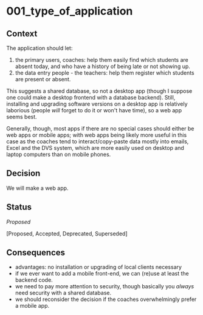 # 001_type_of_application


## Context
The application should let:
1) the primary users, coaches: help them easily find which students are absent today, and who have a history of being late or not showing up.
2) the data entry people - the teachers: help them register which students are present or absent.

This suggests a shared database, so not a desktop app (though I suppose one could make a desktop frontend with a database backend). Still, installing and upgrading software versions on a desktop app is relatively laborious (people _will_ forget to do it or won't have time), so a web app seems best.

Generally, though, most apps if there are no special cases should either be web apps or mobile apps; with web apps being likely more useful in this case as the coaches tend to interact/copy-paste data mostly into emails, Excel and the DVS system, which are more easily used on desktop and laptop computers than on mobile phones.


## Decision
We will make a web app.


## Status
_Proposed_ 

[Proposed, Accepted, Deprecated, Superseded]


## Consequences
- advantages: no installation or upgrading of local clients necessary
- if we ever want to add a mobile front-end, we can (re)use at least the backend code.
- we need to pay more attention to security, though basically you _always_ need security with a shared database.
- we should reconsider the decision if the coaches overwhelmingly prefer a mobile app.